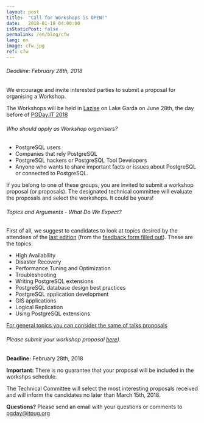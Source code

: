 ```yaml
---
layout: post
title:  "Call for Workshops is OPEN!"
date:   2018-01-18 04:00:00
isStaticPost: false
permalink: /en/blog/cfw
lang: en
image: cfw.jpg
ref: cfw
---
```


<h6>Deadline: February 28th, 2018</h6>

We encourage and invite interested parties to submit a proposal for organising a Workshop.

The Workshops will be held in [Lazise](https://2018.pgday.it/en/logistics/) on Lake Garda on June 28th, the day before of [PGDay.IT 2018](https://2018.pgday.it/en/)

###### Who should apply as Workshop organisers?

* PostgreSQL users
* Companies that rely PostgreSQL
* PostgreSQL hackers or PostgreSQL Tool Developers
* Anyone who wants to share important facts or issues about PostgreSQL or connected to PostgreSQL.

If you belong to one of these groups, you are invited to submit a workshop proposal (or proposals). The designated technical committee will evaluate the proposals and select the workshops. It could be yours!

###### Topics and Arguments - What Do We Expect?

First of all, we suggest to candidates to look at topics desired by the attendees of the [last edition](https://2017.pgday.it/en/) (from the [feedback form filled out](http://blog.itpug.org/pgday_it_2017/)). These are the topics:

* High Availability
* Disaster Recovery
* Performance Tuning and Optimization
* Troubleshooting
* Writing PostgreSQL extensions
* PostgreSQL database design best practices
* PostgreSQL application development
* GIS applications
* Logical Replication
* Using PostgreSQL extensions

[For general topics you can consider the same of talks proposals](https://2018.pgday.it/en/blog/cfp)

###### Please submit your workshop proposal [here](https://docs.google.com/forms/d/e/1FAIpQLScTgqVF6aMUk1b42fqmgY4F5iZVmTK5XyRruyCP-0wpGVvCVA/viewform)).

__Deadline:__ February 28th, 2018

__Important:__ There is no guarantee that your proposal will be included in the workshps schedule.

The Technical Committee will select the most interesting proposals received and will inform the candidates no later than March 15th, 2018.

__Questions?__
Please send an email with your questions or comments to [pgday@itpug.org](mailto:pgday@itpug.org)

